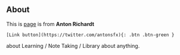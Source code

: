 ## About 

This is [page](https://arfx.github.io/Notes-for-learning/) is from **Anton Richardt** 

```[Link button](https://twitter.com/antonsfx){: .btn .btn-green } ```

about Learning / Note Taking / Library about anything. 
